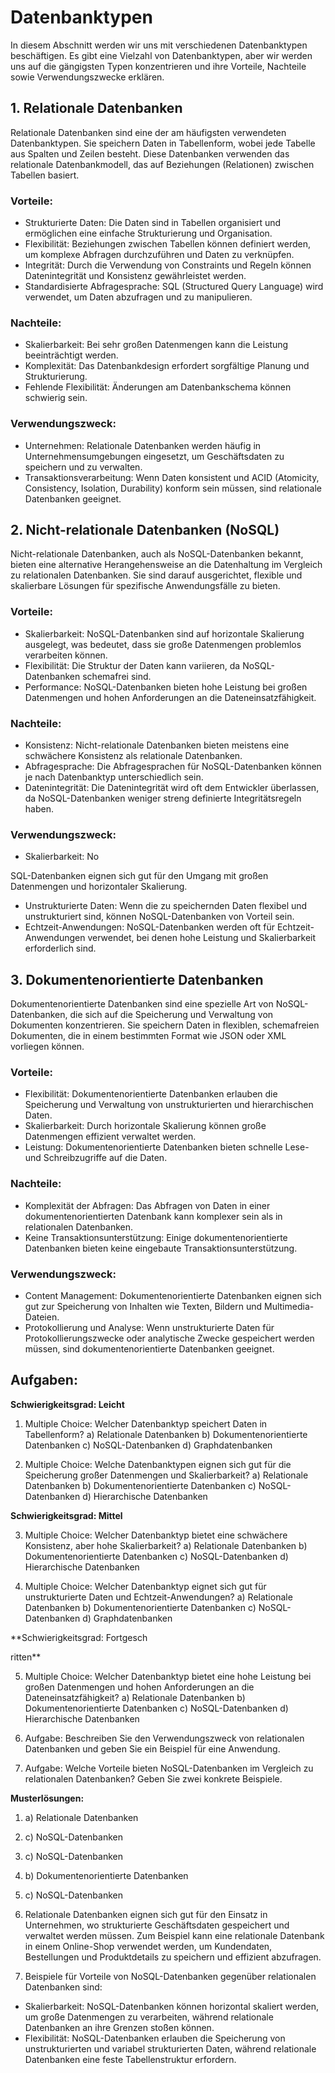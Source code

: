 # Datenbanktypen

In diesem Abschnitt werden wir uns mit verschiedenen Datenbanktypen beschäftigen. Es gibt eine Vielzahl von Datenbanktypen, aber wir werden uns auf die gängigsten Typen konzentrieren und ihre Vorteile, Nachteile sowie Verwendungszwecke erklären.

## 1. Relationale Datenbanken

Relationale Datenbanken sind eine der am häufigsten verwendeten Datenbanktypen. Sie speichern Daten in Tabellenform, wobei jede Tabelle aus Spalten und Zeilen besteht. Diese Datenbanken verwenden das relationale Datenbankmodell, das auf Beziehungen (Relationen) zwischen Tabellen basiert.

### Vorteile:
- Strukturierte Daten: Die Daten sind in Tabellen organisiert und ermöglichen eine einfache Strukturierung und Organisation.
- Flexibilität: Beziehungen zwischen Tabellen können definiert werden, um komplexe Abfragen durchzuführen und Daten zu verknüpfen.
- Integrität: Durch die Verwendung von Constraints und Regeln können Datenintegrität und Konsistenz gewährleistet werden.
- Standardisierte Abfragesprache: SQL (Structured Query Language) wird verwendet, um Daten abzufragen und zu manipulieren.

### Nachteile:
- Skalierbarkeit: Bei sehr großen Datenmengen kann die Leistung beeinträchtigt werden.
- Komplexität: Das Datenbankdesign erfordert sorgfältige Planung und Strukturierung.
- Fehlende Flexibilität: Änderungen am Datenbankschema können schwierig sein.

### Verwendungszweck:
- Unternehmen: Relationale Datenbanken werden häufig in Unternehmensumgebungen eingesetzt, um Geschäftsdaten zu speichern und zu verwalten.
- Transaktionsverarbeitung: Wenn Daten konsistent und ACID (Atomicity, Consistency, Isolation, Durability) konform sein müssen, sind relationale Datenbanken geeignet.

## 2. Nicht-relationale Datenbanken (NoSQL)

Nicht-relationale Datenbanken, auch als NoSQL-Datenbanken bekannt, bieten eine alternative Herangehensweise an die Datenhaltung im Vergleich zu relationalen Datenbanken. Sie sind darauf ausgerichtet, flexible und skalierbare Lösungen für spezifische Anwendungsfälle zu bieten.

### Vorteile:
- Skalierbarkeit: NoSQL-Datenbanken sind auf horizontale Skalierung ausgelegt, was bedeutet, dass sie große Datenmengen problemlos verarbeiten können.
- Flexibilität: Die Struktur der Daten kann variieren, da NoSQL-Datenbanken schemafrei sind.
- Performance: NoSQL-Datenbanken bieten hohe Leistung bei großen Datenmengen und hohen Anforderungen an die Dateneinsatzfähigkeit.

### Nachteile:
- Konsistenz: Nicht-relationale Datenbanken bieten meistens eine schwächere Konsistenz als relationale Datenbanken.
- Abfragesprache: Die Abfragesprachen für NoSQL-Datenbanken können je nach Datenbanktyp unterschiedlich sein.
- Datenintegrität: Die Datenintegrität wird oft dem Entwickler überlassen, da NoSQL-Datenbanken weniger streng definierte Integritätsregeln haben.

### Verwendungszweck:
- Skalierbarkeit: No

SQL-Datenbanken eignen sich gut für den Umgang mit großen Datenmengen und horizontaler Skalierung.
- Unstrukturierte Daten: Wenn die zu speichernden Daten flexibel und unstrukturiert sind, können NoSQL-Datenbanken von Vorteil sein.
- Echtzeit-Anwendungen: NoSQL-Datenbanken werden oft für Echtzeit-Anwendungen verwendet, bei denen hohe Leistung und Skalierbarkeit erforderlich sind.

## 3. Dokumentenorientierte Datenbanken

Dokumentenorientierte Datenbanken sind eine spezielle Art von NoSQL-Datenbanken, die sich auf die Speicherung und Verwaltung von Dokumenten konzentrieren. Sie speichern Daten in flexiblen, schemafreien Dokumenten, die in einem bestimmten Format wie JSON oder XML vorliegen können.

### Vorteile:
- Flexibilität: Dokumentenorientierte Datenbanken erlauben die Speicherung und Verwaltung von unstrukturierten und hierarchischen Daten.
- Skalierbarkeit: Durch horizontale Skalierung können große Datenmengen effizient verwaltet werden.
- Leistung: Dokumentenorientierte Datenbanken bieten schnelle Lese- und Schreibzugriffe auf die Daten.

### Nachteile:
- Komplexität der Abfragen: Das Abfragen von Daten in einer dokumentenorientierten Datenbank kann komplexer sein als in relationalen Datenbanken.
- Keine Transaktionsunterstützung: Einige dokumentenorientierte Datenbanken bieten keine eingebaute Transaktionsunterstützung.

### Verwendungszweck:
- Content Management: Dokumentenorientierte Datenbanken eignen sich gut zur Speicherung von Inhalten wie Texten, Bildern und Multimedia-Dateien.
- Protokollierung und Analyse: Wenn unstrukturierte Daten für Protokollierungszwecke oder analytische Zwecke gespeichert werden müssen, sind dokumentenorientierte Datenbanken geeignet.

## Aufgaben:

**Schwierigkeitsgrad: Leicht**

1. Multiple Choice: Welcher Datenbanktyp speichert Daten in Tabellenform?
   a) Relationale Datenbanken
   b) Dokumentenorientierte Datenbanken
   c) NoSQL-Datenbanken
   d) Graphdatenbanken

2. Multiple Choice: Welche Datenbanktypen eignen sich gut für die Speicherung großer Datenmengen und Skalierbarkeit?
   a) Relationale Datenbanken
   b) Dokumentenorientierte Datenbanken
   c) NoSQL-Datenbanken
   d) Hierarchische Datenbanken

**Schwierigkeitsgrad: Mittel**

3. Multiple Choice: Welcher Datenbanktyp bietet eine schwächere Konsistenz, aber hohe Skalierbarkeit?
   a) Relationale Datenbanken
   b) Dokumentenorientierte Datenbanken
   c) NoSQL-Datenbanken
   d) Hierarchische Datenbanken

4. Multiple Choice: Welcher Datenbanktyp eignet sich gut für unstrukturierte Daten und Echtzeit-Anwendungen?
   a) Relationale Datenbanken
   b) Dokumentenorientierte Datenbanken
   c) NoSQL-Datenbanken
   d) Graphdatenbanken

**Schwierigkeitsgrad: Fortgesch

ritten**

5. Multiple Choice: Welcher Datenbanktyp bietet eine hohe Leistung bei großen Datenmengen und hohen Anforderungen an die Dateneinsatzfähigkeit?
   a) Relationale Datenbanken
   b) Dokumentenorientierte Datenbanken
   c) NoSQL-Datenbanken
   d) Hierarchische Datenbanken

6. Aufgabe: Beschreiben Sie den Verwendungszweck von relationalen Datenbanken und geben Sie ein Beispiel für eine Anwendung.

7. Aufgabe: Welche Vorteile bieten NoSQL-Datenbanken im Vergleich zu relationalen Datenbanken? Geben Sie zwei konkrete Beispiele.

**Musterlösungen:**

1. a) Relationale Datenbanken
2. c) NoSQL-Datenbanken
3. c) NoSQL-Datenbanken
4. b) Dokumentenorientierte Datenbanken
5. c) NoSQL-Datenbanken

6. Relationale Datenbanken eignen sich gut für den Einsatz in Unternehmen, wo strukturierte Geschäftsdaten gespeichert und verwaltet werden müssen. Zum Beispiel kann eine relationale Datenbank in einem Online-Shop verwendet werden, um Kundendaten, Bestellungen und Produktdetails zu speichern und effizient abzufragen.

7. Beispiele für Vorteile von NoSQL-Datenbanken gegenüber relationalen Datenbanken sind:
- Skalierbarkeit: NoSQL-Datenbanken können horizontal skaliert werden, um große Datenmengen zu verarbeiten, während relationale Datenbanken an ihre Grenzen stoßen können.
- Flexibilität: NoSQL-Datenbanken erlauben die Speicherung von unstrukturierten und variabel strukturierten Daten, während relationale Datenbanken eine feste Tabellenstruktur erfordern.